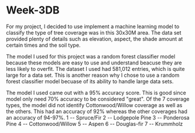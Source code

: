 # Week-3DB

For my project, I decided to use implement a machine learning model to classify the type of tree coverage was in this 30x30M area. The data set provided plenty of details such as elevation, aspect, the shade amount at certain times and the soil type. 

The model I used for this project was a random forest classifier model because these models are easy to use and understand beacuse they are less likely to overfit. The dataset I used had 581,012 entries, which is quite large for a data set. This is another reason why I chose to use a random forest classifier model becuase of its ability to handle large data sets.

The model I used came out with a 95% accuracy score. This is good since model only need 70% accuracy to be considered "great". Of the 7 coverage types, the model did not identify Cottonwood/Willow coverage as well as the others. This had an accuracy of 92% whereas the other coverages had an accuracy of 94-97%.
1 -- Spruce/Fir
2 -- Lodgepole Pine
3 -- Ponderosa Pine
4 -- Cottonwood/Willow
5 -- Aspen
6 -- Douglas-fir
7 -- Krummholz
